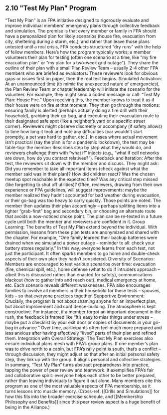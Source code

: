 ## 2.10 "Test My Plan" Program

  

“Test My Plan” is an FPA initiative designed to rigorously evaluate and improve individual members’ emergency plans through collective feedback and simulation. The premise is that every member or family in FPA should have a personalized plan for likely scenarios (house fire, evacuation from city, sheltering during a storm, etc.), and rather than leave those plans untested until a real crisis, FPA conducts structured “dry runs” with the help of fellow members. Here’s how the program typically works: a member volunteers their plan for testing (often one scenario at a time, like “my fire evacuation plan” or “my plan for a two-week grid outage”). They share the outline of their plan with a small Plan Review Team – usually 2-4 other FPA members who are briefed as evaluators. These reviewers look for obvious gaps or issues first on paper, then the real test begins. Simulated Activation: At an unannounced time (to mimic the unexpected nature of emergencies), the Plan Review Team or chapter leadership will initiate the scenario for the volunteer. For example, they might send a coded message or call: “Test My Plan: House Fire.” Upon receiving this, the member knows to treat it as if their house were on fire at that moment. They then go through the motions: ensuring family is alerted (perhaps actually doing a fire drill with their household), grabbing their go-bag, and executing their evacuation route to their designated safe spot (like a neighbor’s yard or a specific street corner). Reviewers might observe discreetly or accompany (if safety allows) to time how long it took and note any difficulties (car wouldn’t start promptly, a pet was hard to gather, etc.). In cases where actual movement isn’t practical (say the plan is for a pandemic lockdown), the test may be table-top: the member describes step by step what they would do, and reviewers challenge them with “what if” injects (e.g., “what if cell networks are down, how do you contact relatives?”). Feedback and Iteration: After the test, the reviewers sit down with the member and discuss. They might ask: Did you remember to take all important items (check against what the member said was in their plan)? How did children react? Was the chosen meetup spot reachable in the expected time? Was any critical step missed (like forgetting to shut off utilities)? Often, reviewers, drawing from their own experience or FPA guidelines, will suggest improvements: maybe the member realized they hadn’t accounted for bad weather during evacuation, or their go-bag was too heavy to carry quickly. Those points are noted. The member then updates their plan accordingly – perhaps splitting items into a lighter “grab-first” bag and secondary bin, or choosing an alternate route that avoids a now-noticed choke point. The plan can be re-tested in a future cycle until both the member and reviewers are confident in it. Group Learning: The benefits of Test My Plan extend beyond the individual. With permission, lessons from these plan tests are anonymized and shared with the chapter. For example, “One family learned their backup batteries were drained when we simulated a power outage – reminder to all: check your battery stores regularly.” In this way, everyone learns from each test, not just the participant. It often sparks members to go home and double-check aspects of their own plan they hadn’t considered. Diversity of Scenarios: Members are encouraged to test various scenarios over time: evacuation (fire, chemical spill, etc.), home defense (what to do if intruders approach – albeit this is discussed rather than enacted for safety), communications blackout (how to gather info and reach out), medical emergency at home, etc. Each scenario reveals different weaknesses. FPA also encourages families to involve all members in their household for these tests – spouses, kids – so that everyone practices together. Supportive Environment: Crucially, the program is not about shaming anyone for an imperfect plan, but about improvement and confidence-building. The atmosphere is kept constructive. For instance, if a member forgot an important document in the rush, the feedback is framed like “It’s easy to miss things under stress – maybe put a checklist by your exit door or copies of documents in your go-bag in advance.” Over time, participants often feel much more prepared and less anxious after having effectively “lived” parts of their plan and refined them. Integration with Overall Strategy: The Test My Plan exercises also ensure individual plans mesh with FPA’s group plans. If one member’s plan was to drive north to a cabin, but FPA’s rally point is south, that’s a conflict – through discussion, they might adjust so that after an initial personal safety step, they link up with the group. It aligns personal and collective strategies. In summary, “Test My Plan” turns abstract preparedness into practice, tapping the power of peer review and teamwork. It exemplifies FPA’s fair and collaborative spirit: everyone helps each other to be better prepared, rather than leaving individuals to figure it out alone. Many members cite this program as one of the most valuable aspects of FPA membership, as it turns lessons into muscle memory. (Cross-ref: [[Drills and Simulations]] for how this fits into the broader exercise schedule, and [[Membership Philosophy and Benefits]] since this peer review aspect is a huge benefit of being in the Alliance.)